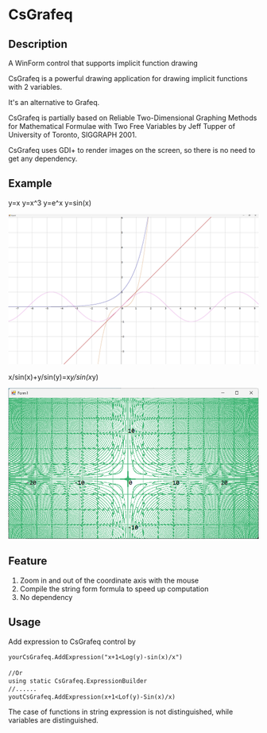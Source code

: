 # CsGrafeq
## Description
A WinForm control that supports implicit function drawing

CsGrafeq is a powerful drawing application for drawing implicit functions with 2 variables.

It's an alternative to Grafeq.

CsGrafeq is partially based on Reliable Two-Dimensional Graphing Methods for Mathematical Formulae with Two Free Variables by Jeff Tupper of University of Toronto, SIGGRAPH 2001.

CsGrafeq uses GDI+ to render images on the screen, so there is no need to get any dependency.

## Example

y=x y=x^3 y=e^x y=sin(x)

![image](https://github.com/jyswjjgdwtdtj/CsGrafeq/blob/main/ExampleImage/1.bmp)

x/sin(x)+y/sin(y)=x*y/sin(x*y)

![image](https://github.com/jyswjjgdwtdtj/CsGrafeq/blob/main/ExampleImage/2.bmp)

## Feature
1. Zoom in and out of the coordinate axis with the mouse
2. Compile the string form formula to speed up computation
3. No dependency

## Usage
Add expression to CsGrafeq control by 
```
yourCsGrafeq.AddExpression("x+1<Log(y)-sin(x)/x")

//Or
using static CsGrafeq.ExpressionBuilder
//......
youtCsGrafeq.AddExpression(x+1<Lof(y)-Sin(x)/x)
```
The case of functions in string expression is not distinguished, while variables are distinguished.




